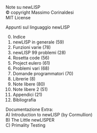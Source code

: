 Note su newLISP  
© copyright Massimo Corinaldesi  
MIT License  
    
Appunti sul linguaggio newLISP  
  
00) Indice  
01) newLISP in generale (59)  
02) Funzioni varie (78)  
03) newLISP 99 problemi (28)  
04) Rosetta code (56)  
05) Project eulero (61)  
06) Problemi vari (68)  
07) Domande programmatori (70)  
08) Librerie (8)  
09) Note libere (80)  
10) Note libere 2 (51)  
11) Appendici (21)  
12) Bibliografia  

Documentazione Extra:  
A) Introduction to newLISP (by Cormullion)  
B) The Little newLISPER  
C) Primality Testing  



